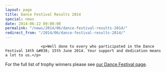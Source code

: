 ```yaml
---
layout: page
title: Dance Festival Results 2014
special: news
date: 2014-06-22 09:00:00
permalink: "/news/2014/06/dance-festival-results-2014/"
redirect_from: "/2014/06/dance-festival-results-2014/"
---
```



                    
                    <p>Well done to every who participated in the Dance Festival 14th &#038; 15th June 2014. Your support and dedication means a lot to us.</p>
<p>For the full list of trophy winners please see <a href="/events/dance-festival/" title="Dance Festival">our Dance Festival page</a>.</p>

                
